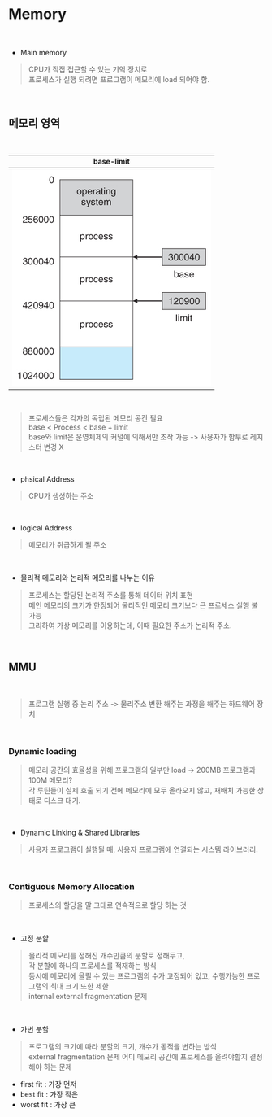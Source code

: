 # Memory

</br>

- Main memory

> CPU가 직접 접근할 수 있는 기억 장치로  
> 프로세스가 실행 되려면 프로그램이 메모리에 load 되어야 함.

</br>

## 메모리 영역

</br>

|                 base-limit                  |
| :-----------------------------------------: |
| ![base limit img](./../res/base_limit.jpeg) |

</br>

> 프로세스들은 각자의 독립된 메모리 공간 필요  
> base < Process < base + limit  
> base와 limit은 운영체제의 커널에 의해서만 조작 가능 -> 사용자가 함부로 레지스터 변경 X

</br>

- phsical Address

> CPU가 생성하는 주소

</br>

- logical Address

> 메모리가 취급하게 될 주소

</br>

- 물리적 메모리와 논리적 메모리를 나누는 이유

> 프로세스는 할당된 논리적 주소를 통해 데이터 위치 표현  
> 메인 메모리의 크기가 한정되어 물리적인 메모리 크기보다 큰 프로세스 실행 불가능  
> 그리하여 가상 메모리를 이용하는데, 이때 필요한 주소가 논리적 주소.

</br>

## MMU

</br>

> 프로그램 실행 중 논리 주소 -> 물리주소 변환 해주는 과정을 해주는 하드웨어 장치

</br>

### Dynamic loading

> 메모리 공간의 효율성을 위해 프로그램의 일부만 load -> 200MB 프로그램과 100M 메모리?  
> 각 루틴들이 실제 호출 되기 전에 메모리에 모두 올라오지 않고, 재배치 가능한 상태로 디스크 대기.

</br>

- Dynamic Linking & Shared Libraries

> 사용자 프로그램이 실행될 때, 사용자 프로그램에 연결되는 시스템 라이브러리.

</br>

### Contiguous Memory Allocation

> 프로세스의 할당을 말 그대로 연속적으로 할당 하는 것

</br>

- 고정 분할

> 물리적 메모리를 정해진 개수만큼의 분할로 정해두고,  
> 각 분할에 하나의 프로세스를 적재하는 방식  
> 동시에 메모리에 올릴 수 있는 프로그램의 수가 고정되어 있고, 수행가능한 프로그램의 최대 크기 또한 제한  
> internal external fragmentation 문제

</br>

- 가변 분할

> 프로그램의 크기에 따라 분할의 크기, 개수가 동적을 변하는 방식  
> external fragmentation 문제
> 어디 메모리 공간에 프로세스를 올려야할지 결정해야 하는 문제

- first fit : 가장 먼저
- best fit : 가장 작은
- worst fit : 가장 큰
